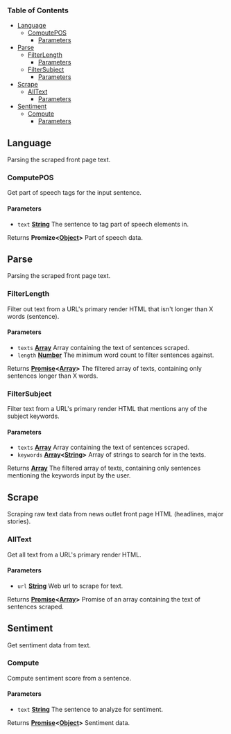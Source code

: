 <!-- Generated by documentation.js. Update this documentation by updating the source code. -->

### Table of Contents

-   [Language][1]
    -   [ComputePOS][2]
        -   [Parameters][3]
-   [Parse][4]
    -   [FilterLength][5]
        -   [Parameters][6]
    -   [FilterSubject][7]
        -   [Parameters][8]
-   [Scrape][9]
    -   [AllText][10]
        -   [Parameters][11]
-   [Sentiment][12]
    -   [Compute][13]
        -   [Parameters][14]

## Language

Parsing the scraped front page text.

### ComputePOS

Get part of speech tags for the input sentence.

#### Parameters

-   `text` **[String][15]** The sentence to tag part of speech elements in.

Returns **Promize&lt;[Object][16]>** Part of speech data.

## Parse

Parsing the scraped front page text.

### FilterLength

Filter out text from a URL's primary render HTML that isn't longer than X words (sentence).

#### Parameters

-   `texts` **[Array][17]** Array containing the text of sentences scraped.
-   `length` **[Number][18]** The minimum word count to filter sentences against.

Returns **[Promise][19]&lt;[Array][17]>** The filtered array of texts, containing only sentences longer
than X words.

### FilterSubject

Filter text from a URL's primary render HTML that mentions any of the subject keywords.

#### Parameters

-   `texts` **[Array][17]** Array containing the text of sentences scraped.
-   `keywords` **[Array][17]&lt;[String][15]>** Array of strings to search for in the texts.

Returns **[Array][17]** The filtered array of texts, containing only sentences mentioning
the keywords input by the user.

## Scrape

Scraping raw text data from news outlet
front page HTML (headlines, major stories).

### AllText

Get all text from a URL's primary render HTML.

#### Parameters

-   `url` **[String][15]** Web url to scrape for text.

Returns **[Promise][19]&lt;[Array][17]>** Promise of an array containing the text of sentences scraped.

## Sentiment

Get sentiment data from text.

### Compute

Compute sentiment score from a sentence.

#### Parameters

-   `text` **[String][15]** The sentence to analyze for sentiment.

Returns **[Promise][19]&lt;[Object][16]>** Sentiment data.

[1]: #language

[2]: #computepos

[3]: #parameters

[4]: #parse

[5]: #filterlength

[6]: #parameters-1

[7]: #filtersubject

[8]: #parameters-2

[9]: #scrape

[10]: #alltext

[11]: #parameters-3

[12]: #sentiment

[13]: #compute

[14]: #parameters-4

[15]: https://developer.mozilla.org/docs/Web/JavaScript/Reference/Global_Objects/String

[16]: https://developer.mozilla.org/docs/Web/JavaScript/Reference/Global_Objects/Object

[17]: https://developer.mozilla.org/docs/Web/JavaScript/Reference/Global_Objects/Array

[18]: https://developer.mozilla.org/docs/Web/JavaScript/Reference/Global_Objects/Number

[19]: https://developer.mozilla.org/docs/Web/JavaScript/Reference/Global_Objects/Promise
